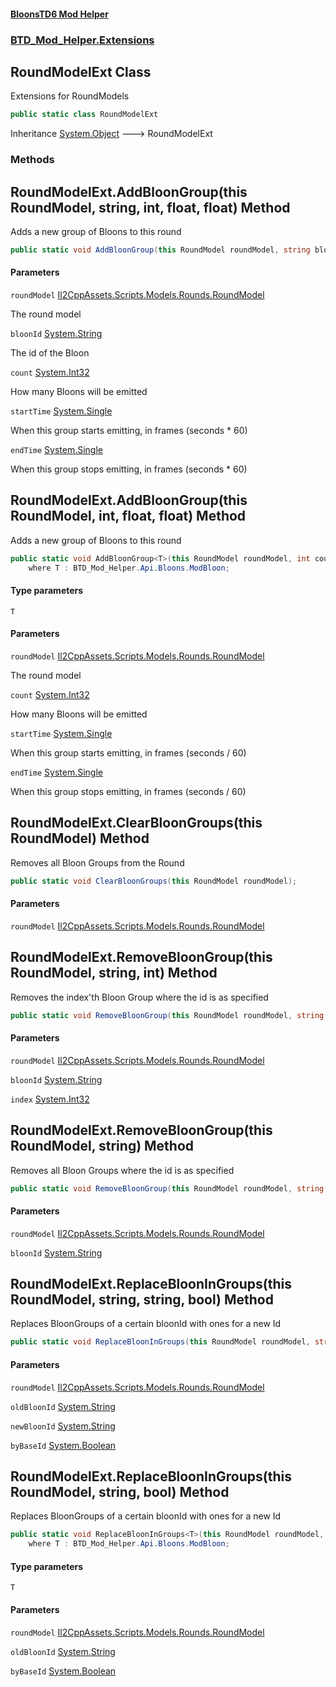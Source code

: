 #### [BloonsTD6 Mod Helper](README.md 'README')
### [BTD_Mod_Helper.Extensions](README.md#BTD_Mod_Helper.Extensions 'BTD_Mod_Helper.Extensions')

## RoundModelExt Class

Extensions for RoundModels

```csharp
public static class RoundModelExt
```

Inheritance [System.Object](https://docs.microsoft.com/en-us/dotnet/api/System.Object 'System.Object') &#129106; RoundModelExt
### Methods

<a name='BTD_Mod_Helper.Extensions.RoundModelExt.AddBloonGroup(thisRoundModel,string,int,float,float)'></a>

## RoundModelExt.AddBloonGroup(this RoundModel, string, int, float, float) Method

Adds a new group of Bloons to this round

```csharp
public static void AddBloonGroup(this RoundModel roundModel, string bloonId, int count=1, float startTime=0f, float endTime=60f);
```
#### Parameters

<a name='BTD_Mod_Helper.Extensions.RoundModelExt.AddBloonGroup(thisRoundModel,string,int,float,float).roundModel'></a>

`roundModel` [Il2CppAssets.Scripts.Models.Rounds.RoundModel](https://docs.microsoft.com/en-us/dotnet/api/Il2CppAssets.Scripts.Models.Rounds.RoundModel 'Il2CppAssets.Scripts.Models.Rounds.RoundModel')

The round model

<a name='BTD_Mod_Helper.Extensions.RoundModelExt.AddBloonGroup(thisRoundModel,string,int,float,float).bloonId'></a>

`bloonId` [System.String](https://docs.microsoft.com/en-us/dotnet/api/System.String 'System.String')

The id of the Bloon

<a name='BTD_Mod_Helper.Extensions.RoundModelExt.AddBloonGroup(thisRoundModel,string,int,float,float).count'></a>

`count` [System.Int32](https://docs.microsoft.com/en-us/dotnet/api/System.Int32 'System.Int32')

How many Bloons will be emitted

<a name='BTD_Mod_Helper.Extensions.RoundModelExt.AddBloonGroup(thisRoundModel,string,int,float,float).startTime'></a>

`startTime` [System.Single](https://docs.microsoft.com/en-us/dotnet/api/System.Single 'System.Single')

When this group starts emitting, in frames (seconds * 60)

<a name='BTD_Mod_Helper.Extensions.RoundModelExt.AddBloonGroup(thisRoundModel,string,int,float,float).endTime'></a>

`endTime` [System.Single](https://docs.microsoft.com/en-us/dotnet/api/System.Single 'System.Single')

When this group stops emitting, in frames (seconds * 60)

<a name='BTD_Mod_Helper.Extensions.RoundModelExt.AddBloonGroup_T_(thisRoundModel,int,float,float)'></a>

## RoundModelExt.AddBloonGroup<T>(this RoundModel, int, float, float) Method

Adds a new group of Bloons to this round

```csharp
public static void AddBloonGroup<T>(this RoundModel roundModel, int count=1, float startTime=0f, float endTime=60f)
    where T : BTD_Mod_Helper.Api.Bloons.ModBloon;
```
#### Type parameters

<a name='BTD_Mod_Helper.Extensions.RoundModelExt.AddBloonGroup_T_(thisRoundModel,int,float,float).T'></a>

`T`
#### Parameters

<a name='BTD_Mod_Helper.Extensions.RoundModelExt.AddBloonGroup_T_(thisRoundModel,int,float,float).roundModel'></a>

`roundModel` [Il2CppAssets.Scripts.Models.Rounds.RoundModel](https://docs.microsoft.com/en-us/dotnet/api/Il2CppAssets.Scripts.Models.Rounds.RoundModel 'Il2CppAssets.Scripts.Models.Rounds.RoundModel')

The round model

<a name='BTD_Mod_Helper.Extensions.RoundModelExt.AddBloonGroup_T_(thisRoundModel,int,float,float).count'></a>

`count` [System.Int32](https://docs.microsoft.com/en-us/dotnet/api/System.Int32 'System.Int32')

How many Bloons will be emitted

<a name='BTD_Mod_Helper.Extensions.RoundModelExt.AddBloonGroup_T_(thisRoundModel,int,float,float).startTime'></a>

`startTime` [System.Single](https://docs.microsoft.com/en-us/dotnet/api/System.Single 'System.Single')

When this group starts emitting, in frames (seconds / 60)

<a name='BTD_Mod_Helper.Extensions.RoundModelExt.AddBloonGroup_T_(thisRoundModel,int,float,float).endTime'></a>

`endTime` [System.Single](https://docs.microsoft.com/en-us/dotnet/api/System.Single 'System.Single')

When this group stops emitting, in frames (seconds / 60)

<a name='BTD_Mod_Helper.Extensions.RoundModelExt.ClearBloonGroups(thisRoundModel)'></a>

## RoundModelExt.ClearBloonGroups(this RoundModel) Method

Removes all Bloon Groups from the Round

```csharp
public static void ClearBloonGroups(this RoundModel roundModel);
```
#### Parameters

<a name='BTD_Mod_Helper.Extensions.RoundModelExt.ClearBloonGroups(thisRoundModel).roundModel'></a>

`roundModel` [Il2CppAssets.Scripts.Models.Rounds.RoundModel](https://docs.microsoft.com/en-us/dotnet/api/Il2CppAssets.Scripts.Models.Rounds.RoundModel 'Il2CppAssets.Scripts.Models.Rounds.RoundModel')

<a name='BTD_Mod_Helper.Extensions.RoundModelExt.RemoveBloonGroup(thisRoundModel,string,int)'></a>

## RoundModelExt.RemoveBloonGroup(this RoundModel, string, int) Method

Removes the index'th Bloon Group where the id is as specified

```csharp
public static void RemoveBloonGroup(this RoundModel roundModel, string bloonId, int index);
```
#### Parameters

<a name='BTD_Mod_Helper.Extensions.RoundModelExt.RemoveBloonGroup(thisRoundModel,string,int).roundModel'></a>

`roundModel` [Il2CppAssets.Scripts.Models.Rounds.RoundModel](https://docs.microsoft.com/en-us/dotnet/api/Il2CppAssets.Scripts.Models.Rounds.RoundModel 'Il2CppAssets.Scripts.Models.Rounds.RoundModel')

<a name='BTD_Mod_Helper.Extensions.RoundModelExt.RemoveBloonGroup(thisRoundModel,string,int).bloonId'></a>

`bloonId` [System.String](https://docs.microsoft.com/en-us/dotnet/api/System.String 'System.String')

<a name='BTD_Mod_Helper.Extensions.RoundModelExt.RemoveBloonGroup(thisRoundModel,string,int).index'></a>

`index` [System.Int32](https://docs.microsoft.com/en-us/dotnet/api/System.Int32 'System.Int32')

<a name='BTD_Mod_Helper.Extensions.RoundModelExt.RemoveBloonGroup(thisRoundModel,string)'></a>

## RoundModelExt.RemoveBloonGroup(this RoundModel, string) Method

Removes all Bloon Groups where the id is as specified

```csharp
public static void RemoveBloonGroup(this RoundModel roundModel, string bloonId);
```
#### Parameters

<a name='BTD_Mod_Helper.Extensions.RoundModelExt.RemoveBloonGroup(thisRoundModel,string).roundModel'></a>

`roundModel` [Il2CppAssets.Scripts.Models.Rounds.RoundModel](https://docs.microsoft.com/en-us/dotnet/api/Il2CppAssets.Scripts.Models.Rounds.RoundModel 'Il2CppAssets.Scripts.Models.Rounds.RoundModel')

<a name='BTD_Mod_Helper.Extensions.RoundModelExt.RemoveBloonGroup(thisRoundModel,string).bloonId'></a>

`bloonId` [System.String](https://docs.microsoft.com/en-us/dotnet/api/System.String 'System.String')

<a name='BTD_Mod_Helper.Extensions.RoundModelExt.ReplaceBloonInGroups(thisRoundModel,string,string,bool)'></a>

## RoundModelExt.ReplaceBloonInGroups(this RoundModel, string, string, bool) Method

Replaces BloonGroups of a certain bloonId with ones for a new Id

```csharp
public static void ReplaceBloonInGroups(this RoundModel roundModel, string oldBloonId, string newBloonId, bool byBaseId=false);
```
#### Parameters

<a name='BTD_Mod_Helper.Extensions.RoundModelExt.ReplaceBloonInGroups(thisRoundModel,string,string,bool).roundModel'></a>

`roundModel` [Il2CppAssets.Scripts.Models.Rounds.RoundModel](https://docs.microsoft.com/en-us/dotnet/api/Il2CppAssets.Scripts.Models.Rounds.RoundModel 'Il2CppAssets.Scripts.Models.Rounds.RoundModel')

<a name='BTD_Mod_Helper.Extensions.RoundModelExt.ReplaceBloonInGroups(thisRoundModel,string,string,bool).oldBloonId'></a>

`oldBloonId` [System.String](https://docs.microsoft.com/en-us/dotnet/api/System.String 'System.String')

<a name='BTD_Mod_Helper.Extensions.RoundModelExt.ReplaceBloonInGroups(thisRoundModel,string,string,bool).newBloonId'></a>

`newBloonId` [System.String](https://docs.microsoft.com/en-us/dotnet/api/System.String 'System.String')

<a name='BTD_Mod_Helper.Extensions.RoundModelExt.ReplaceBloonInGroups(thisRoundModel,string,string,bool).byBaseId'></a>

`byBaseId` [System.Boolean](https://docs.microsoft.com/en-us/dotnet/api/System.Boolean 'System.Boolean')

<a name='BTD_Mod_Helper.Extensions.RoundModelExt.ReplaceBloonInGroups_T_(thisRoundModel,string,bool)'></a>

## RoundModelExt.ReplaceBloonInGroups<T>(this RoundModel, string, bool) Method

Replaces BloonGroups of a certain bloonId with ones for a new Id

```csharp
public static void ReplaceBloonInGroups<T>(this RoundModel roundModel, string oldBloonId, bool byBaseId=false)
    where T : BTD_Mod_Helper.Api.Bloons.ModBloon;
```
#### Type parameters

<a name='BTD_Mod_Helper.Extensions.RoundModelExt.ReplaceBloonInGroups_T_(thisRoundModel,string,bool).T'></a>

`T`
#### Parameters

<a name='BTD_Mod_Helper.Extensions.RoundModelExt.ReplaceBloonInGroups_T_(thisRoundModel,string,bool).roundModel'></a>

`roundModel` [Il2CppAssets.Scripts.Models.Rounds.RoundModel](https://docs.microsoft.com/en-us/dotnet/api/Il2CppAssets.Scripts.Models.Rounds.RoundModel 'Il2CppAssets.Scripts.Models.Rounds.RoundModel')

<a name='BTD_Mod_Helper.Extensions.RoundModelExt.ReplaceBloonInGroups_T_(thisRoundModel,string,bool).oldBloonId'></a>

`oldBloonId` [System.String](https://docs.microsoft.com/en-us/dotnet/api/System.String 'System.String')

<a name='BTD_Mod_Helper.Extensions.RoundModelExt.ReplaceBloonInGroups_T_(thisRoundModel,string,bool).byBaseId'></a>

`byBaseId` [System.Boolean](https://docs.microsoft.com/en-us/dotnet/api/System.Boolean 'System.Boolean')